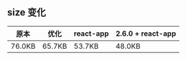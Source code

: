 
## size 变化

|原本   | 优化  | react-app |  2.6.0 + react-app  |
|----   |---    |-----     |  ----
|76.0KB |65.7KB |53.7KB    |         48.0KB      |

